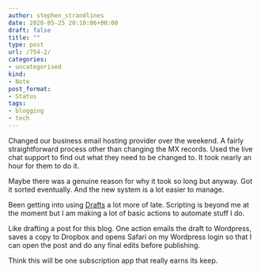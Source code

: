 ```yaml
---
author: stephen_strandlines
date: 2020-05-25 20:10:06+00:00
draft: false
title: ""
type: post
url: /754-2/
categories:
- uncategorised
kind:
- Note
post_format:
- Status
tags:
- blogging
- tech
---
```


Changed our business email hosting provider over the weekend. A fairly straightforward process other than changing the MX records. Used the live chat support to find out what they need to be changed to. It took nearly an hour for them to do it.

Maybe there was a genuine reason for why it took so long but anyway. Got it sorted eventually. And the new system is a lot easier to manage.

Been getting into using [Drafts](getdrafts.com) a lot more of late. Scripting is beyond me at the moment but I am making a lot of basic actions to automate stuff I do.

Like drafting a post for this blog. One action emails the draft to Wordpress, saves a copy to Dropbox and opens Safari on my Wordpress login so that I can open the post and do any final edits before publishing.

Think this will be one subscription app that really earns its keep.

